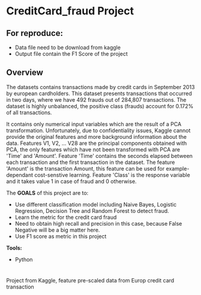 # CreditCard_fraud Project <br>


## For **reproduce**:
- Data file need to be download from kaggle
- Output file contain the F1 Score of the project


## Overview
The datasets contains transactions made by credit cards in September 2013 by european cardholders. This dataset presents transactions that occurred in two days, where we have 492 frauds out of 284,807 transactions. The dataset is highly unbalanced, the positive class (frauds) account for 0.172% of all transactions.

It contains only numerical input variables which are the result of a PCA transformation. Unfortunately, due to confidentiality issues, Kaggle cannot provide the original features and more background information about the data. Features V1, V2, ... V28 are the principal components obtained with PCA, the only features which have not been transformed with PCA are 'Time' and 'Amount'. Feature 'Time' contains the seconds elapsed between each transaction and the first transaction in the dataset. The feature 'Amount' is the transaction Amount, this feature can be used for example-dependant cost-senstive learning. Feature 'Class' is the response variable and it takes value 1 in case of fraud and 0 otherwise.


The **GOALS** of this project are to:
- Use different classification model including Naive Bayes, Logistic Regression, Decision Tree and Random Forest to detect fraud.
- Learn the metric for the credit card fraud
- Need to obtain high recall and precision in this case, because False Negative will be a big matter here.
- Use F1 score as metric in this project

**Tools:**
- Python

# 
Project from Kaggle, feature pre-scaled data from Europ credit card transaction





